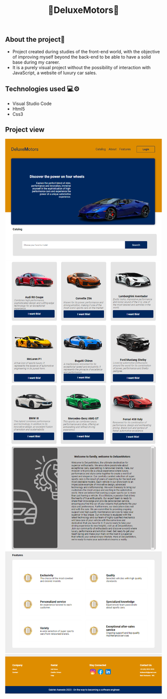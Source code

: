 <div text align="center">
  <h1>💎DeluxeMotors💎</h1>
</div>
</br>

## About the project📜
- Project created during studies of the front-end world, with the objective of improving myself beyond the back-end to be able to have a solid base during my career.
- It is a purely visual project without the possibility of interaction with JavaScript, a website of luxury car sales.
  
## Technologies used 💻⚙️ 
- Visual Studio Code 
- Html5 
- Css3
  
## Project view
<p align = "center"> 
  <img alt = "image1" src = "DeluxeMotors/assets/image1.png" />
  <img alt = "image2" src = "DeluxeMotors/assets/image2.png" />
  <img alt = "image3" src = "DeluxeMotors/assets/image3.png" />
  <img alt = "image4" src = "DeluxeMotors/assets/image4.png" />
  <img alt = "image5" src = "DeluxeMotors/assets/image5.png" />
  <img alt = "image6" src = "DeluxeMotors/assets/image6.png" />
</p>
